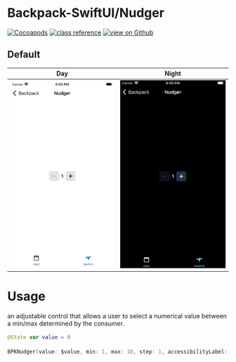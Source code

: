 # Backpack-SwiftUI/Nudger

[![Cocoapods](https://img.shields.io/cocoapods/v/Backpack-SwiftUI.svg?style=flat)](hhttps://cocoapods.org/pods/Backpack-SwiftUI)
[![class reference](https://img.shields.io/badge/Class%20reference-iOS-blue)](https://backpack.github.io/ios/versions/latest/swiftui/Structs/BPKNudger.html)
[![view on Github](https://img.shields.io/badge/Source%20code-GitHub-lightgrey)](https://github.com/Skyscanner/backpack-ios/tree/main/Backpack-SwiftUI/Nudger)

## Default

| Day | Night |
| --- | --- |
| <img src="https://raw.githubusercontent.com/Skyscanner/backpack-ios/main/screenshots/iPhone-swiftui_nudger___default_lm.png" alt="" width="375" /> |<img src="https://raw.githubusercontent.com/Skyscanner/backpack-ios/main/screenshots/iPhone-swiftui_nudger___default_dm.png" alt="" width="375" /> |

# Usage

an adjustable control that allows a user to select a numerical value between a min/max determined by the consumer.

```swift
@State var value = 0

BPKNudger(value: $value, min: 1, max: 10, step: 1, accessibilityLabel: "")
```
